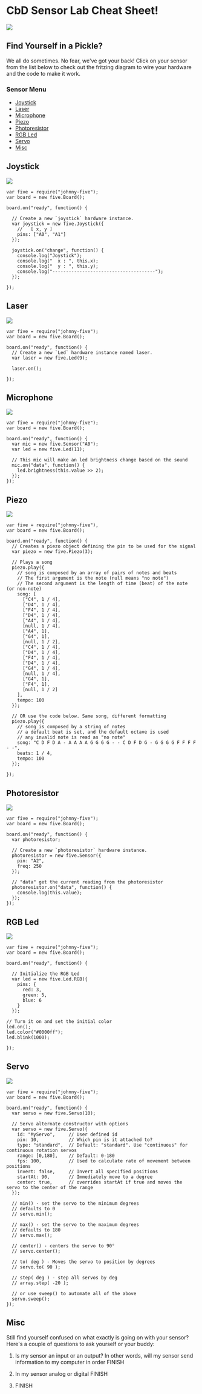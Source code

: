 # CbD Sensor Lab Cheat Sheet!

<img src="./images/arduino_meme.png" />

## Find Yourself in a Pickle?
We all do sometimes. No fear, we've got your back! Click on your sensor from the list below to check out the fritzing diagram to wire your hardware and the code to make it work.

### Sensor Menu
<ul>
  <li><a href="#joystick">Joystick</a></li>
  <li><a href="#laser">Laser</a></li>
  <li><a href="#microphone">Microphone</a></li>
  <li><a href="#piezo">Piezo</a></li>
  <li><a href="#photoresistor">Photoresistor</a></li>
  <li><a href="#rgb">RGB Led</a></li>
  <li><a href="#servo">Servo</a></li>
  <li><a href="#misc">Misc</a></li>
</ul>

<h2 id="joystick">Joystick</h2>

<img src="/images/joystick_fritz.png" /></br>

```
var five = require("johnny-five");
var board = new five.Board();

board.on("ready", function() {

  // Create a new `joystick` hardware instance.
  var joystick = new five.Joystick({
    //   [ x, y ]
    pins: ["A0", "A1"]
  });

  joystick.on("change", function() {
    console.log("Joystick");
    console.log("  x : ", this.x);
    console.log("  y : ", this.y);
    console.log("--------------------------------------");
  });

});
```

<h2 id="laser">Laser</h2>

<img src="/images/laser_fritz.png" /></br>

```
var five = require("johnny-five");
var board = new five.Board();

board.on("ready", function() {
  // Create a new `Led` hardware instance named laser.
  var laser = new five.Led(9);

  laser.on();

});
```

<h2 id="microphone">Microphone</h2>

<img src="/images/microphone_fritz.png" /></br>

```
var five = require("johnny-five");
var board = new five.Board();

board.on("ready", function() {
  var mic = new five.Sensor("A0");
  var led = new five.Led(11);

  // This mic will make an led brightness change based on the sound
  mic.on("data", function() {
    led.brightness(this.value >> 2);
  });
});
```

<h2 id="piezo">Piezo</h2>

<img src="/images/piezo_fritz.png" /></br>

```
var five = require("johnny-five"),
var board = new five.Board();

board.on("ready", function() {
  // Creates a piezo object defining the pin to be used for the signal
  var piezo = new five.Piezo(3);

  // Plays a song
  piezo.play({
    // song is composed by an array of pairs of notes and beats
    // The first argument is the note (null means "no note")
    // The second argument is the length of time (beat) of the note (or non-note)
    song: [
      ["C4", 1 / 4],
      ["D4", 1 / 4],
      ["F4", 1 / 4],
      ["D4", 1 / 4],
      ["A4", 1 / 4],
      [null, 1 / 4],
      ["A4", 1],
      ["G4", 1],
      [null, 1 / 2],
      ["C4", 1 / 4],
      ["D4", 1 / 4],
      ["F4", 1 / 4],
      ["D4", 1 / 4],
      ["G4", 1 / 4],
      [null, 1 / 4],
      ["G4", 1],
      ["F4", 1],
      [null, 1 / 2]
    ],
    tempo: 100
  });

  // OR use the code below. Same song, different formatting
  piezo.play({
    // song is composed by a string of notes
    // a default beat is set, and the default octave is used
    // any invalid note is read as "no note"
    song: "C D F D A - A A A A G G G G - - C D F D G - G G G G F F F F - -",
    beats: 1 / 4,
    tempo: 100
  });

});
```

<h2 id="photoresistor">Photoresistor</h2>

<img src="/images/photoresistor_fritz.png" /></br>

```
var five = require("johnny-five");
var board = new five.Board();

board.on("ready", function() {
  var photoresistor;

  // Create a new `photoresistor` hardware instance.
  photoresistor = new five.Sensor({
    pin: "A2",
    freq: 250
  });

  // "data" get the current reading from the photoresistor
  photoresistor.on("data", function() {
    console.log(this.value);
  });
});
```

<h2 id="rgb">RGB Led</h2>

<img src="./images/rgb_fritz.png" /></br>

```
var five = require("johnny-five");
var board = new five.Board();

board.on("ready", function() {

  // Initialize the RGB Led
  var led = new five.Led.RGB({
    pins: {
      red: 3,
      green: 5,
      blue: 6
    }
  });

// Turn it on and set the initial color
led.on();
led.color("#0000ff");
led.blink(1000);

});
```

<h2 id="servo">Servo</h2>

<img src="./images/servo_fritz.png" /></br>

```
var five = require("johnny-five");
var board = new five.Board();

board.on("ready", function() {
  var servo = new five.Servo(10);

  // Servo alternate constructor with options
  var servo = new five.Servo({
    id: "MyServo",     // User defined id
    pin: 10,           // Which pin is it attached to?
    type: "standard",  // Default: "standard". Use "continuous" for continuous rotation servos
    range: [0,180],    // Default: 0-180
    fps: 100,          // Used to calculate rate of movement between positions
    invert: false,     // Invert all specified positions
    startAt: 90,       // Immediately move to a degree
    center: true,      // overrides startAt if true and moves the servo to the center of the range
  });

  // min() - set the servo to the minimum degrees
  // defaults to 0
  // servo.min();

  // max() - set the servo to the maximum degrees
  // defaults to 180
  // servo.max();

  // center() - centers the servo to 90°
  // servo.center();

  // to( deg ) - Moves the servo to position by degrees
  // servo.to( 90 );

  // step( deg ) - step all servos by deg
  // array.step( -20 );

  // or use sweep() to automate all of the above
  servo.sweep();
});
```

<h2 id="misc">Misc</h2>

Still find yourself confused on what exactly is going on with your sensor? Here's a couple of questions to ask yourself or your buddy:

1. Is my sensor an input or an output?
In other words, will my sensor send information to my computer in order FINISH

2. In my sensor analog or digital FINISH

3. FINISH
